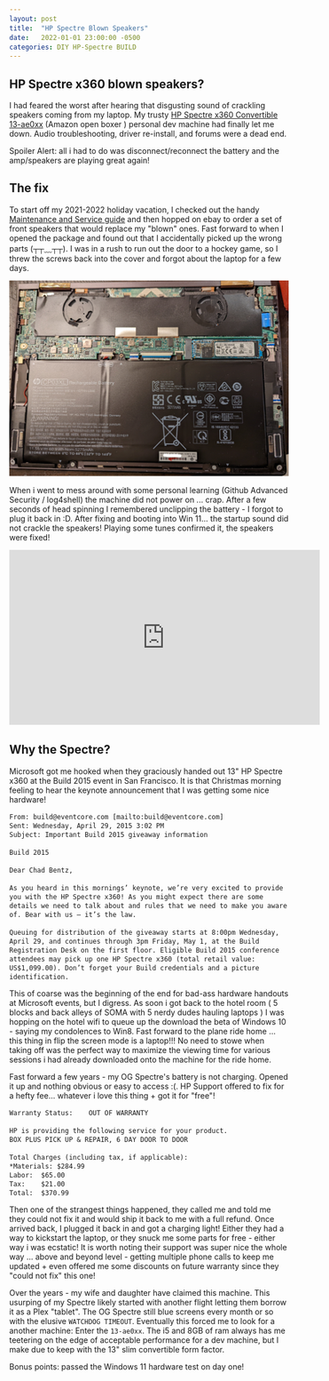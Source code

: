 ```yaml
---
layout: post
title:  "HP Spectre Blown Speakers"
date:   2022-01-01 23:00:00 -0500
categories: DIY HP-Spectre BUILD
---
```


## HP Spectre x360 blown speakers?

I had feared the worst after hearing that disgusting sound of crackling speakers coming from my laptop.  My trusty [HP Spectre x360 Convertible 13-ae0xx](https://www.amazon.com/gp/product/B07F3HVFVM/ref=ppx_yo_dt_b_asin_title_o00_s00?ie=UTF8&psc=1) (Amazon open boxer ) personal dev machine had finally let me down.  Audio troubleshooting, driver re-install, and forums were a dead end.

Spoiler Alert: all i had to do was disconnect/reconnect the battery and the amp/speakers are playing great again!

## The fix

To start off my 2021-2022 holiday vacation, I checked out the handy [Maintenance and Service guide](https://support.hp.com/us-en/product/hp-spectre-13-ae000-x360-convertible-pc/16779579/manuals) and then hopped on ebay to order a set of front speakers that would replace my "blown" ones. Fast forward to when I opened the package and found out that I accidentally picked up the wrong parts (┬┬﹏┬┬). I was in a rush to run out the door to a hockey game, so I threw the screws back into the cover and forgot about the laptop for a few days.  

![Spectre Insides](/assets/img/2022-01-10-01-40-45.png)

When i went to mess around with some personal learning (Github Advanced Security / log4shell) the machine did not power on ... crap.  After a few seconds of head spinning I remembered unclipping the battery - I forgot to plug it back in :D.  After fixing and booting into Win 11... the startup sound did not crackle the speakers!  Playing some tunes confirmed it, the speakers were fixed!

<iframe width="560" height="315" src="https://www.youtube.com/embed/DxQ3DraN_Oc" title="YouTube video player" frameborder="0" allow="accelerometer; autoplay; clipboard-write; encrypted-media; gyroscope; picture-in-picture" allowfullscreen></iframe>



## Why the Spectre?

Microsoft got me hooked when they graciously handed out 13" HP Spectre x360 at the Build 2015 event in San Francisco.  It is that Christmas morning feeling to hear the keynote announcement that I was getting some nice hardware!

``` text
From: build@eventcore.com [mailto:build@eventcore.com]
Sent: Wednesday, April 29, 2015 3:02 PM
Subject: Important Build 2015 giveaway information

Build 2015

Dear Chad Bentz,

As you heard in this mornings’ keynote, we’re very excited to provide you with the HP Spectre x360! As you might expect there are some details we need to talk about and rules that we need to make you aware of. Bear with us – it’s the law.

Queuing for distribution of the giveaway starts at 8:00pm Wednesday, April 29, and continues through 3pm Friday, May 1, at the Build Registration Desk on the first floor. Eligible Build 2015 conference attendees may pick up one HP Spectre x360 (total retail value: US$1,099.00). Don’t forget your Build credentials and a picture identification.
```

This of coarse was the beginning of the end for bad-ass hardware handouts at Microsoft events, but I digress. As soon i got back to the hotel room ( 5 blocks and back alleys of SOMA with 5 nerdy dudes hauling laptops ) I was hopping on the hotel wifi to queue up the download the beta of Windows 10 - saying my condolences to Win8.  Fast forward to the plane ride home ... this thing in flip the screen mode is a laptop!!! No need to stowe when taking off was the perfect way to maximize the viewing time for various sessions i had already downloaded onto the machine for the ride home.

Fast forward a few years -  my OG Spectre's battery is not charging.  Opened it up and nothing obvious or easy to access :(.  HP Support offered to fix for a hefty fee... whatever i love this thing + got it for "free"!

```text
Warranty Status:	OUT OF WARRANTY

HP is providing the following service for your product.
BOX PLUS PICK UP & REPAIR, 6 DAY DOOR TO DOOR
  
Total Charges (including tax, if applicable):
*Materials:	$284.99
Labor:	$65.00
Tax:	$21.00
Total:	$370.99
```

Then one of the strangest things happened, they called me and told me they could not fix it and would ship it back to me with a full refund.  Once arrived back, I  plugged it back in and got a charging light!  Either they had a way to kickstart the laptop, or they snuck me some parts for free - either way i was ecstatic!  It is worth noting their support was super nice the whole way ... above and beyond level - getting multiple phone calls to keep me updated + even offered me some discounts on future warranty since they "could not fix" this one!

Over the years - my wife and daughter have claimed this machine.  This usurping of my Spectre likely started with another flight letting them borrow it as a Plex "tablet". The OG Spectre still blue screens every month or so with the elusive <code>WATCHDOG TIMEOUT</code>. Eventually this forced me to look for a another machine: Enter the <code>13-ae0xx</code>.  The i5 and 8GB of ram always has me teetering on the edge of acceptable performance for a dev machine, but I make due to keep with the 13" slim convertible form factor.  

Bonus points: passed the Windows 11 hardware test on day one!